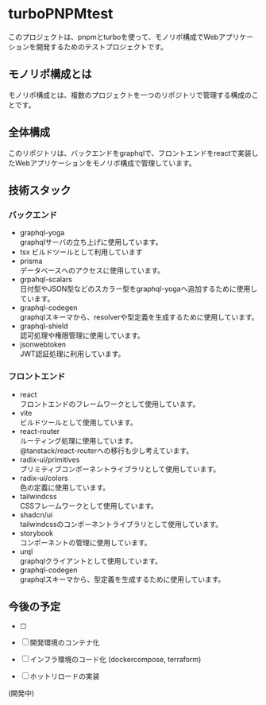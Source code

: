 # turboPNPMtest

このプロジェクトは、pnpmとturboを使って、モノリポ構成でWebアプリケーションを開発するためのテストプロジェクトです。  

## モノリポ構成とは
モノリポ構成とは、複数のプロジェクトを一つのリポジトリで管理する構成のことです。  

## 全体構成

このリポジトリは、バックエンドをgraphqlで、フロントエンドをreactで実装したWebアプリケーションをモノリポ構成で管理しています。  

## 技術スタック

### バックエンド

 - graphql-yoga  
graphqlサーバの立ち上げに使用しています。
 - tsx
ビルドツールとして利用しています
 - prisma  
データベースへのアクセスに使用しています。
 - grpahql-scalars  
日付型やJSON型などのスカラー型をgraphql-yogaへ追加するために使用しています。
 - graphql-codegen  
graphqlスキーマから、resolverや型定義を生成するために使用しています。
 - graphql-shield  
認可処理や権限管理に使用しています。
 - jsonwebtoken  
JWT認証処理に利用しています。

### フロントエンド
 - react  
フロントエンドのフレームワークとして使用しています。
 - vite  
ビルドツールとして使用しています。
 - react-router  
ルーティング処理に使用しています。  
@tanstack/react-routerへの移行も少し考えています。
 - radix-ui/primitives  
プリミティブコンポーネントライブラリとして使用しています。
 - radix-ui/colors  
色の定義に使用しています。
 - tailwindcss  
CSSフレームワークとして使用しています。
 - shadcn/ui  
tailwindcssのコンポーネントライブラリとして使用しています。
 - storybook  
コンポーネントの管理に使用しています。
 - urql  
graphqlクライアントとして使用しています。
 - graphql-codegen  
graphqlスキーマから、型定義を生成するために使用しています。


## 今後の予定

- [ ] 
- [ ] 開発環境のコンテナ化
- [ ] インフラ環境のコード化 (dockercompose, terraform)
- [ ] ホットリロードの実装


(開発中)
